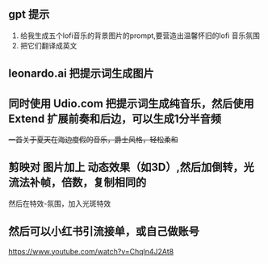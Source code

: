 ## gpt  提示

1.  给我生成五个lofi音乐的背景图片的prompt,要营造出温馨怀旧的lofi 音乐氛围
2.  把它们翻译成英文

## leonardo.ai 把提示词生成图片

## 同时使用 Udio.com 把提示词生成纯音乐，然后使用Extend 扩展前奏和后边，可以生成1分半音频

~~一首关于夏天在海边度假的音乐，爵士风格，轻松柔和~~

## 剪映对 图片加上 动态效果（如3D）,然后加倒转，光流法补帧，倍数，复制相同的

然后在特效-氛围，加入光斑特效

## 然后可以小红书引流接单，或自己做账号

https://www.youtube.com/watch?v=Chqln4J2At8